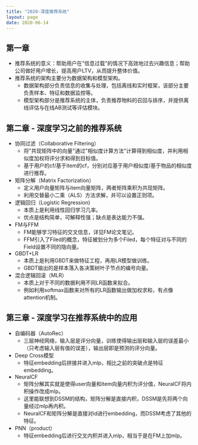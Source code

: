 ```yaml
---
title: "2020-深度推荐系统"
layout: page
date: 2020-06-14
---
```


## 第一章 

- 推荐系统的意义：帮助用户在"信息过载"的情况下高效地过去兴趣信息；帮助公司做好用户增长，提高用户LTV，从而提升整体价值。
- 推荐系统的架构主要分为数据架构和模型架构。
    - 数据架构部分负责信息的收集与处理，包括离线和实时框架，该部分主要负责样本、特征和数据监控等。
    - 模型架构部分是推荐系统的主体，负责推荐物料的召回与排序，并提供离线评估与在线AB测试等评估模块。

## 第二章 - 深度学习之前的推荐系统

- 协同过滤（Collaborative Filtering）
    - 将"共现矩阵中的向量"通过"相似度计算方法"计算得到相似度，并利用相似度加权将评分求和得到目标值。
    - 基于用户的cf/基于item的cf，分别对应基于用户相似度/基于物品的相似度进行推荐。
- 矩阵分解（Matrix Factorization）
    - 定义用户向量矩阵与item向量矩阵，两者矩阵乘积为共现矩阵。
    - 利用交替最小二乘（ALS）方法求解，并可以设置正则项。
- 逻辑回归（Logistic Regression)
    - 本质上是利用线性回归学习几率。
    - 优点是结构简单，可解释性强；缺点是表达能力不强。
- FM与FFM
    - FM能够学习特征的交叉信息，详见FM论文笔记。
    - FFM引入了Filed的概念，特征被划分为多个Filed，每个特征对与不同的Field设置不同的隐向量。
- GBDT+LR
    - 本质上是利用GBDT来做特征工程，再用LR模型做训练。
    - GBDT输出的是样本落入各决策树叶子节点的编号向量。
- 混合逻辑回滚（MLR）
    - 本质上对于不同的数据利用不同LR函数来拟合。
    - 例如利用softmax函数来对所有的LR函数输出做加权求和，有点像attention机制。
 
## 第三章 - 深度学习在推荐系统中的应用

- 自编码器（AutoRec）
    - 三层神经网络，输入层是评分向量，训练使得输出层和输入层的误差最小（只考虑输入层有值的误差），输出层即是预测的评分向量。
- Deep Cross模型
    - 特征embedding后拼接并进入mlp，相比之前的突破点是特征embedding。
- NeuralCF
    - 矩阵分解其实就是使得user向量和item向量内积为评分值，NeuralCF将内积操作改成mlp。
    - 这里能联想到DSSM的结构，矩阵分解是直接内积，DSSM是先将两个向量经过mlp再内积。
    - NeuralCF和矩阵分解是直接对id进行embedding，而DSSM考虑了其他的特征。
- PNN（product）
    - 特征embedding后进行交叉内积并进入mlp，相当于是在FM上加mlp。


